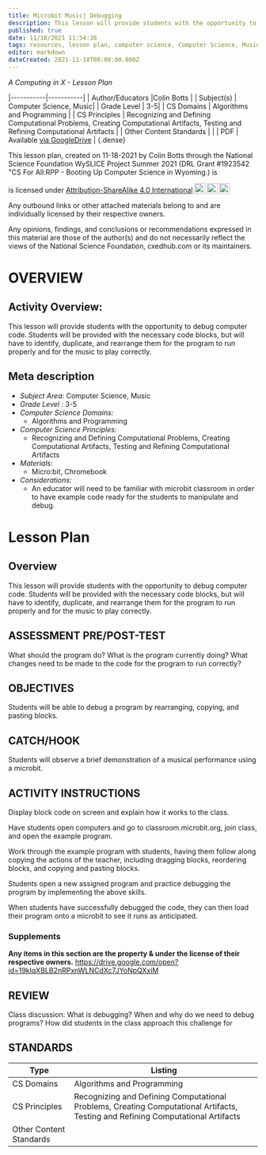 ```yaml
---
title: Microbit Music| Debugging
description: This lesson will provide students with the opportunity to debug computer code. Students will be provided with the necessary code blocks, but will have to identify, duplicate, and rearrange them for the program to run properly and for the music to play correctly.
published: true
date: 11/18/2021 11:54:38
tags: resources, lesson plan, computer science, Computer Science, Music 
editor: markdown
dateCreated: 2021-11-18T00:00:00.000Z
---
```

*A Computing in X - Lesson Plan*

|-----------|-----------|
| Author/Educators |Colin Botts |
| Subject(s) | Computer Science, Music|
| Grade Level | 3-5|
| CS Domains | Algorithms and Programming |
| CS Principles | Recognizing and Defining Computational Problems, Creating Computational Artifacts, Testing and Refining Computational Artifacts |
| Other Content Standards |  | 
| PDF | Available [via GoogleDrive]() |
{.dense}






This lesson plan, created on 11-18-2021 by Colin Botts through the National Science Foundation WySLICE Project Summer 2021 (DRL Grant #1923542 "CS For All:RPP - Booting Up Computer Science in Wyoming.) is  <p xmlns:cc="http://creativecommons.org/ns#" >  is licensed under <a href="http://creativecommons.org/licenses/by-sa/4.0/?ref=chooser-v1" target="_blank" rel="license noopener noreferrer" style="display:inline-block;">Attribution-ShareAlike 4.0 International<img style="height:22px!important;margin-left:3px;vertical-align:text-bottom;" src="https://mirrors.creativecommons.org/presskit/icons/cc.svg?ref=chooser-v1"><img style="height:22px!important;margin-left:3px;vertical-align:text-bottom;" src="https://mirrors.creativecommons.org/presskit/icons/by.svg?ref=chooser-v1"><img style="height:22px!important;margin-left:3px;vertical-align:text-bottom;" src="https://mirrors.creativecommons.org/presskit/icons/sa.svg?ref=chooser-v1"></a></p>


Any outbound links or other attached materials belong to and are individually licensed by their respective owners. 


Any opinions, findings, and conclusions or recommendations expressed in this material are those of the author(s) and do not necessarily reflect the views of the National Science Foundation, cxedhub.com or its maintainers.


# OVERVIEW
## Activity Overview:  
This lesson will provide students with the opportunity to debug computer code. Students will be provided with the necessary code blocks, but will have to identify, duplicate, and rearrange them for the program to run properly and for the music to play correctly.
## Meta description
+ *Subject Area:* Computer Science, Music 
+ *Grade Level :* 3-5 
+ *Computer Science Domains:*
   + Algorithms and Programming
+ *Computer Science Principles:*
   + Recognizing and Defining Computational Problems, Creating Computational Artifacts, Testing and Refining Computational Artifacts
+ *Materials:* 
   + Micro:bit, Chromebook
+ *Considerations:*
   + An educator will need to be familiar with microbit classroom in order to have example code ready for the students to manipulate and debug.


# Lesson Plan
## Overview
This lesson will provide students with the opportunity to debug computer code. Students will be provided with the necessary code blocks, but will have to identify, duplicate, and rearrange them for the program to run properly and for the music to play correctly.
## ASSESSMENT PRE/POST-TEST
What should the program do?
What is the program currently doing?
What changes need to be made to the code for the program to run correctly?
## OBJECTIVES
Students will be able to debug a program by rearranging, copying, and pasting blocks.


## CATCH/HOOK
Students will observe a brief demonstration of a musical performance using a microbit.


## ACTIVITY INSTRUCTIONS
Display block code on screen and explain how it works to the class.


Have students open computers and go to classroom.microbit.org, join class, and open the example program.


Work through the example program with students, having them follow along copying the actions of the teacher, including dragging blocks, reordering blocks, and copying and pasting blocks.


Students open a new assigned program and practice debugging the program by  implementing the above skills.


When students have successfully debugged the code, they can then load their program onto a microbit to see it runs as anticipated.


### Supplements
**Any items in this section are the property & under the license of their respective owners.**
https://drive.google.com/open?id=19kIqXBLB2nRPxnWLNCdXc7JYoNpQXxiM




## REVIEW
Class discussion: What is debugging? When and why do we need to debug programs?  How did students in the class approach this challenge for
## STANDARDS        
| Type | Listing | 
|-----------|-----------|
| CS Domains  | Algorithms and Programming|
| CS Principles   | Recognizing and Defining Computational Problems, Creating Computational Artifacts, Testing and Refining Computational Artifacts|
| Other Content Standards |   |